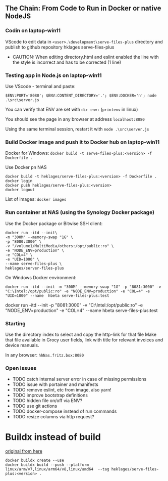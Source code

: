 ## The Chain: From Code to Run in Docker or native NodeJS

### Codin on laptop-win11

VScode to edit data in `<user>.\development\serve-files-plus` directory and publish to github repository hklages serve-files-plus

- CAUTION: When editing directory.html and eslint enabled the line with the style is incorrect and has to be corrected (1 line)

### Testing app in Node.js on laptop-win11

Use VScode - terminal and paste:

`$ENV:PORT='8080'; $ENV:CONTENT_DIRECTORY='.'; $ENV:DOCKER='n'; node .\src\server.js`

You can verify that ENV are set with `dir env:` (`printenv` in linux)

You should see the page in any browser at address `localhost:8080`

Using the same terminal session, restart it with `node .\src\server.js`

### Build Docker image and push it to Docker hub on laptop-win11

Docker for Windows: `docker build -t serve-files-plus:<version> -f Dockerfile .`

Use Docker pn NAS

```Docker
docker build -t heklages/serve-files-plus:<version> -f Dockerfile .
docker login
docker push heklages/serve-files-plus:<version>
docker logout
```

List of images:
`docker images`

### Run container at NAS (using the Synology Docker package)

Use the Docker package or Bitwise SSH client: 

```Docker
docker run -itd --init\
-m "300M" --memory-swap "1G" \
-p "8080:3000" \
-v "/volume1/MultiMedia/others:/opt/public:ro" \
-e "NODE_ENV=production" \
-e "COL=4" \
-e "UID=1000" \
--name serve-files-plus \
heklages/server-files-plus 
```

On Windows Docker environment:

```Docker
docker run -itd --init -m "300M" --memory-swap "1G" -p "8081:3000" -v "C:\Intel:/opt/public:ro" -e "NODE_ENV=production" -e "COL=4" -e "UID=1000" --name  hbeta serve-files-plus:test 
```

docker run -itd --init -p "8081:3000" -v "C:\Intel:/opt/public:ro" -e "NODE_ENV=production" -e "COL=4" --name  hbeta serve-files-plus:test

### Starting

Use the directory index to select and copy the http-link for that file Make that file available in Grocy user fields, link with title for relevant invoices and device manuals.

In any browser: `hhNas.fritz.box:8080`

### Open issues

- TODO catch internal server error in case of missing permissions
- TODO issue with portainer and manifests
- TODO remove eslint, etc from image, also yarn!
- TODO improve bootstrap definitions
- TODO hidden file on/off via ENV?
- TODO use git actions
- TODO docker-compose instead of run commands
- TODO resize columns via http request?

# Buildx instead of build

[original from here](https://www.docker.com/blog/multi-arch-build-and-images-the-simple-way/)

```Docker
docker buildx create --use
docker buildx build --push --platform linux/arm/v7,linux/arm64/v8,linux/amd64  --tag heklages/serve-files-plus:<version> .
```
